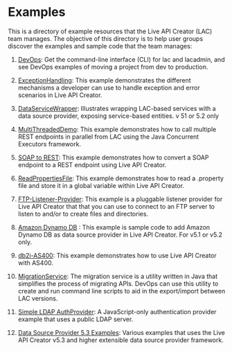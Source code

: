 # Examples
This is a directory of example resources that the Live API Creator (LAC) team manages. The objective of this directory is to help user groups discover the examples and sample code that the team manages:

1. [DevOps](https://github.com/EspressoLogicCafe/Examples/tree/master/liveapicreator-devops): Get the command-line interface (CLI) for lac and lacadmin, and see DevOps examples of moving a project from dev to production.

2. [ExceptionHandling](https://github.com/EspressoLogicCafe/Examples/tree/master/ExceptionHandling): This example demonstrates the different mechanisms a developer can use to handle exception and error scenarios in Live API Creator.

3. [DataServiceWrapper](https://github.com/EspressoLogicCafe/Examples/tree/master/DataServiceWrapper): Illustrates wrapping LAC-based services with a data source provider, exposing service-based entities. v 51 or 5.2 only

4. [MultiThreadedDemo](https://github.com/EspressoLogicCafe/Examples/tree/master/MultiThreadedDemo): This example demonstrates how to call multiple REST endpoints in parallel from LAC using the Java Concurrent Executors framework.

5. [SOAP to REST](https://github.com/EspressoLogicCafe/Examples/tree/master/LAC-SOAP2REST): This example demonstrates how to convert a SOAP endpoint to a REST endpoint using Live API Creator.

6. [ReadPropertiesFile](https://github.com/EspressoLogicCafe/Examples/tree/master/ReadPropertiesFile): This example demonstrates how to read a .property file and store it in a global variable within Live API Creator.

7. [FTP-Listener-Provider](https://github.com/EspressoLogicCafe/Examples/tree/master/FTP-Listener-Provider): This example is a pluggable listener provider for Live API Creator that that you can use to connect to an FTP server to listen to and/or to create files and directories.

8. [Amazon Dynamo DB](https://github.com/EspressoLogicCafe/Examples/tree/master/Amazon-Dynamo-DB-DataSource-Provider-Sample) : This example is sample code to add Amazon Dynamo DB as data source provider in Live API Creator. For v5.1 or v5.2 only.

9. [db2i-AS400](https://github.com/EspressoLogicCafe/Examples/tree/master/db2i-AS400): This example demonstrates how to use Live API Creator with AS400.

10. [MigrationService](https://github.com/EspressoLogicCafe/Examples/tree/master/MigrationService): The migration service is a utility written in Java that simplifies the process of migrating APIs. DevOps can use this utility to create and run command line scripts to aid in the export/import between LAC versions.

11. [Simple LDAP AuthProvider](https://github.com/EspressoLogicCafe/Examples/tree/master/SimpleLDAPAuthProvider): A JavaScript-only authentication provider example that uses a public LDAP server.

12. [Data Source Provider 5.3 Examples](https://github.com/EspressoLogicCafe/Examples/tree/master/DatasourceProvider): Various examples that uses the Live API Creator v5.3 and higher extensible data source provider framework.
